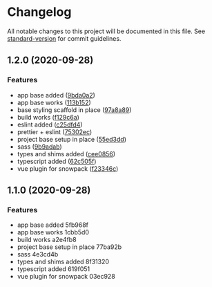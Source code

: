 # Changelog

All notable changes to this project will be documented in this file. See [standard-version](https://github.com/conventional-changelog/standard-version) for commit guidelines.

## 1.2.0 (2020-09-28)


### Features

* app base added ([9bda0a2](https://github.com/villetakanen/pelilauta/commit/9bda0a25e485d1d92ebcc45b90f750df11d56aa5))
* app base works ([113b152](https://github.com/villetakanen/pelilauta/commit/113b152c33f64aebd03490c7330fdd736cdfd666))
* base styling scaffold in place ([97a8a89](https://github.com/villetakanen/pelilauta/commit/97a8a89d239651a95f9d9665d3a52f9d1a10dde6))
* build works ([f129c6a](https://github.com/villetakanen/pelilauta/commit/f129c6a5a5df240955b9d1c12ede2872b6eb4182))
* eslint added ([c25dfd4](https://github.com/villetakanen/pelilauta/commit/c25dfd49efc2d8283468bf1a01ef3a9ecf4e4c42))
* prettier + eslint ([75302ec](https://github.com/villetakanen/pelilauta/commit/75302ec703559e1c1d5f3bf2f0d112b42d37802a))
* project base setup in place ([55ed3dd](https://github.com/villetakanen/pelilauta/commit/55ed3dde5858cfcc63277955cbeb200615df0931))
* sass ([9b9adab](https://github.com/villetakanen/pelilauta/commit/9b9adab5fed6ddf9f33548150c77b3dfa5b931a9))
* types and shims added ([cee0856](https://github.com/villetakanen/pelilauta/commit/cee0856c32c2a16431da0f34dc49854cd19c2b4a))
* typescript added ([62c505f](https://github.com/villetakanen/pelilauta/commit/62c505f5f47bb61d5f156104ba109d61bb856199))
* vue plugin for snowpack ([f23346c](https://github.com/villetakanen/pelilauta/commit/f23346cfe3c3dbd28dedcfe3265fd5665cc04979))

## 1.1.0 (2020-09-28)


### Features

* app base added 5fb968f
* app base works 1cbb5d0
* build works a2e4fb8
* project base setup in place 77ba92b
* sass 4e3cd4b
* types and shims added 8f31320
* typescript added 619f051
* vue plugin for snowpack 03ec928
